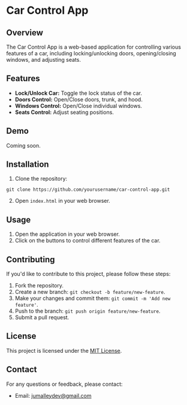 # Car Control App

## Overview

The Car Control App is a web-based application for controlling various features of a car, including locking/unlocking doors, opening/closing windows, and adjusting seats.

## Features

- **Lock/Unlock Car:** Toggle the lock status of the car.
- **Doors Control:** Open/Close doors, trunk, and hood.
- **Windows Control:** Open/Close individual windows.
- **Seats Control:** Adjust seating positions.

## Demo

Coming soon.

## Installation

1. Clone the repository:

`git clone https://github.com/yourusername/car-control-app.git`

2. Open `index.html` in your web browser.

## Usage

1. Open the application in your web browser.
2. Click on the buttons to control different features of the car.

## Contributing

If you'd like to contribute to this project, please follow these steps:

1. Fork the repository.
2. Create a new branch: `git checkout -b feature/new-feature`.
3. Make your changes and commit them: `git commit -m 'Add new feature'`.
4. Push to the branch: `git push origin feature/new-feature`.
5. Submit a pull request.

## License

This project is licensed under the [MIT License](LICENSE).

## Contact

For any questions or feedback, please contact:

- Email: jumalleydev@gmail.com

